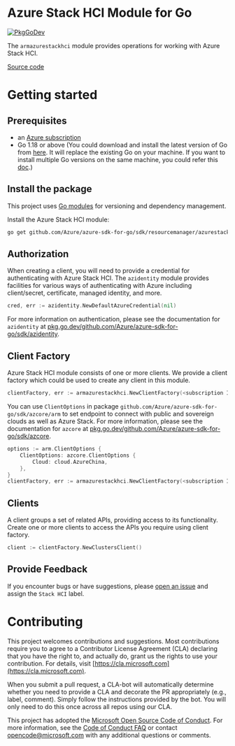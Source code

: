# Azure Stack HCI Module for Go

[![PkgGoDev](https://pkg.go.dev/badge/github.com/Azure/azure-sdk-for-go/sdk/resourcemanager/azurestackhci/armazurestackhci)](https://pkg.go.dev/github.com/Azure/azure-sdk-for-go/sdk/resourcemanager/azurestackhci/armazurestackhci)

The `armazurestackhci` module provides operations for working with Azure Stack HCI.

[Source code](https://github.com/Azure/azure-sdk-for-go/tree/main/sdk/resourcemanager/azurestackhci/armazurestackhci)

# Getting started

## Prerequisites

- an [Azure subscription](https://azure.microsoft.com/free/)
- Go 1.18 or above (You could download and install the latest version of Go from [here](https://go.dev/doc/install). It will replace the existing Go on your machine. If you want to install multiple Go versions on the same machine, you could refer this [doc](https://go.dev/doc/manage-install).)

## Install the package

This project uses [Go modules](https://github.com/golang/go/wiki/Modules) for versioning and dependency management.

Install the Azure Stack HCI module:

```sh
go get github.com/Azure/azure-sdk-for-go/sdk/resourcemanager/azurestackhci/armazurestackhci
```

## Authorization

When creating a client, you will need to provide a credential for authenticating with Azure Stack HCI.  The `azidentity` module provides facilities for various ways of authenticating with Azure including client/secret, certificate, managed identity, and more.

```go
cred, err := azidentity.NewDefaultAzureCredential(nil)
```

For more information on authentication, please see the documentation for `azidentity` at [pkg.go.dev/github.com/Azure/azure-sdk-for-go/sdk/azidentity](https://pkg.go.dev/github.com/Azure/azure-sdk-for-go/sdk/azidentity).

## Client Factory

Azure Stack HCI module consists of one or more clients. We provide a client factory which could be used to create any client in this module.

```go
clientFactory, err := armazurestackhci.NewClientFactory(<subscription ID>, cred, nil)
```

You can use `ClientOptions` in package `github.com/Azure/azure-sdk-for-go/sdk/azcore/arm` to set endpoint to connect with public and sovereign clouds as well as Azure Stack. For more information, please see the documentation for `azcore` at [pkg.go.dev/github.com/Azure/azure-sdk-for-go/sdk/azcore](https://pkg.go.dev/github.com/Azure/azure-sdk-for-go/sdk/azcore).

```go
options := arm.ClientOptions {
    ClientOptions: azcore.ClientOptions {
        Cloud: cloud.AzureChina,
    },
}
clientFactory, err := armazurestackhci.NewClientFactory(<subscription ID>, cred, &options)
```

## Clients

A client groups a set of related APIs, providing access to its functionality.  Create one or more clients to access the APIs you require using client factory.

```go
client := clientFactory.NewClustersClient()
```

## Provide Feedback

If you encounter bugs or have suggestions, please
[open an issue](https://github.com/Azure/azure-sdk-for-go/issues) and assign the `Stack HCI` label.

# Contributing

This project welcomes contributions and suggestions. Most contributions require
you to agree to a Contributor License Agreement (CLA) declaring that you have
the right to, and actually do, grant us the rights to use your contribution.
For details, visit [https://cla.microsoft.com](https://cla.microsoft.com).

When you submit a pull request, a CLA-bot will automatically determine whether
you need to provide a CLA and decorate the PR appropriately (e.g., label,
comment). Simply follow the instructions provided by the bot. You will only
need to do this once across all repos using our CLA.

This project has adopted the
[Microsoft Open Source Code of Conduct](https://opensource.microsoft.com/codeofconduct/).
For more information, see the
[Code of Conduct FAQ](https://opensource.microsoft.com/codeofconduct/faq/)
or contact [opencode@microsoft.com](mailto:opencode@microsoft.com) with any
additional questions or comments.